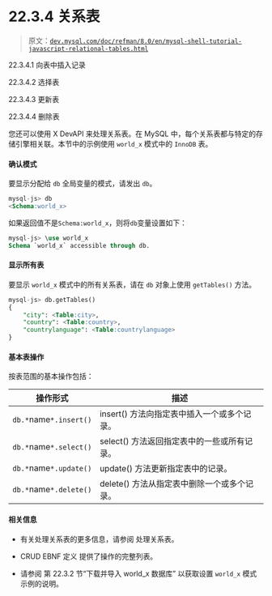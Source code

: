 # 22.3.4 关系表

> 原文：[`dev.mysql.com/doc/refman/8.0/en/mysql-shell-tutorial-javascript-relational-tables.html`](https://dev.mysql.com/doc/refman/8.0/en/mysql-shell-tutorial-javascript-relational-tables.html)

22.3.4.1 向表中插入记录

22.3.4.2 选择表

22.3.4.3 更新表

22.3.4.4 删除表

您还可以使用 X DevAPI 来处理关系表。在 MySQL 中，每个关系表都与特定的存储引擎相关联。本节中的示例使用 `world_x` 模式中的 `InnoDB` 表。

#### 确认模式

要显示分配给 `db` 全局变量的模式，请发出 `db`。

```sql
mysql-js> db
<Schema:world_x>
```

如果返回值不是`Schema:world_x`，则将`db`变量设置如下：

```sql
mysql-js> \use world_x
Schema `world_x` accessible through db.
```

#### 显示所有表

要显示 `world_x` 模式中的所有关系表，请在 `db` 对象上使用 `getTables()` 方法。

```sql
mysql-js> db.getTables()
{
    "city": <Table:city>,
    "country": <Table:country>,
    "countrylanguage": <Table:countrylanguage>
}
```

#### 基本表操作

按表范围的基本操作包括：

| 操作形式 | 描述 |
| --- | --- |
| `db.*`name`*.insert()` | insert() 方法向指定表中插入一个或多个记录。 |
| `db.*`name`*.select()` | select() 方法返回指定表中的一些或所有记录。 |
| `db.*`name`*.update()` | update() 方法更新指定表中的记录。 |
| `db.*`name`*.delete()` | delete() 方法从指定表中删除一个或多个记录。 |

#### 相关信息

+   有关处理关系表的更多信息，请参阅 处理关系表。

+   CRUD EBNF 定义 提供了操作的完整列表。

+   请参阅 第 22.3.2 节“下载并导入 world_x 数据库” 以获取设置 `world_x` 模式示例的说明。
